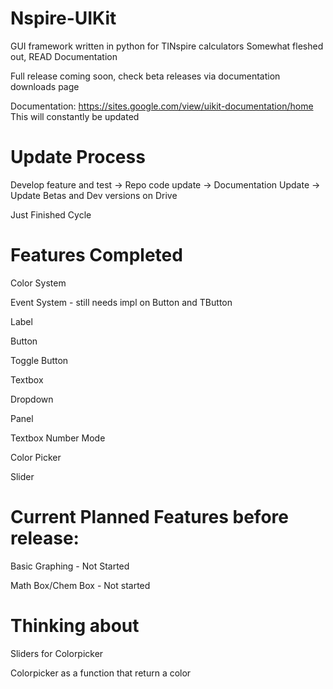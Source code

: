 # Nspire-UIKit
GUI framework written in python for TINspire calculators
Somewhat fleshed out, READ Documentation

Full release coming soon, check beta releases via documentation downloads page

Documentation:
https://sites.google.com/view/uikit-documentation/home
This will constantly be updated

# Update Process

Develop feature and test -> Repo code update -> Documentation Update -> Update Betas and Dev versions on Drive

Just Finished Cycle

# Features Completed

Color System

Event System -  still needs impl on Button and TButton

Label

Button

Toggle Button

Textbox

Dropdown

Panel

Textbox Number Mode

Color Picker

Slider

# Current Planned Features before release:

Basic Graphing - Not Started

Math Box/Chem Box - Not started

# Thinking about

Sliders for Colorpicker

Colorpicker as a function that return a color


